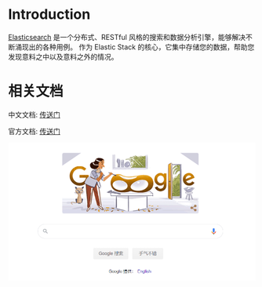 # Introduction

[Elasticsearch](https://www.elastic.co/cn/elasticsearch/) 是一个分布式、RESTful 风格的搜索和数据分析引擎，能够解决不断涌现出的各种用例。 作为 Elastic Stack 的核心，它集中存储您的数据，帮助您发现意料之中以及意料之外的情况。

# 相关文档

中文文档:
[传送门](https://learnku.com/docs/elasticsearch73/7.3)

官方文档: 
[传送门](https://www.elastic.co/guide/en/elasticsearch/reference/6.0/_installation.html)

![](README.assets/1598359351922.png)